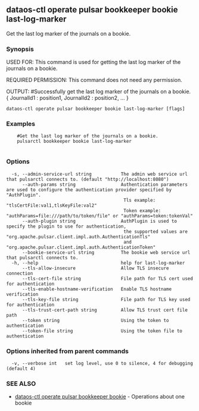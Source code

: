 ## dataos-ctl operate pulsar bookkeeper bookie last-log-marker

Get the last log marker of the journals on a bookie.

### Synopsis

USED FOR:
    This command is used for getting the last log marker of the journals on a bookie.

REQUIRED PERMISSION:
    This command does not need any permission.

OUTPUT:
    #Successfully get the last log marker of the journals on a bookie.
    {
        JournalId1 : position1,
        JournalId2 : position2,
        ...
    }



```
dataos-ctl operate pulsar bookkeeper bookie last-log-marker [flags]
```

### Examples

```
    #Get the last log marker of the journals on a bookie.
    pulsarctl bookkeeper bookie last-log-marker


```

### Options

```
  -s, --admin-service-url string           The admin web service url that pulsarctl connects to. (default "http://localhost:8080")
      --auth-params string                 Authentication parameters are used to configure the authentication provider specified by "AuthPlugin".
                                            Tls example: "tlsCertFile:val1,tlsKeyFile:val2"
                                            Token example: "authParams=file:///path/to/token/file" or "authParams=token:tokenVal"
      --auth-plugin string                 AuthPlugin is used to specify the plugin to use for authentication,
                                            the supported values are "org.apache.pulsar.client.impl.auth.AuthenticationTls"
                                            and "org.apache.pulsar.client.impl.auth.AuthenticationToken"
      --bookie-service-url string          The bookie web service url that pulsarctl connects to.
  -h, --help                               help for last-log-marker
      --tls-allow-insecure                 Allow TLS insecure connection
      --tls-cert-file string               File path for TLS cert used for authentication
      --tls-enable-hostname-verification   Enable TLS hostname verification
      --tls-key-file string                File path for TLS key used for authentication
      --tls-trust-cert-path string         Allow TLS trust cert file path
      --token string                       Using the token to authentication
      --token-file string                  Using the token file to authentication
```

### Options inherited from parent commands

```
  -v, --verbose int   set log level, use 0 to silence, 4 for debugging (default 4)
```

### SEE ALSO

* [dataos-ctl operate pulsar bookkeeper bookie](dataos-ctl_operate_pulsar_bookkeeper_bookie.md)	 - Operations about one bookie

